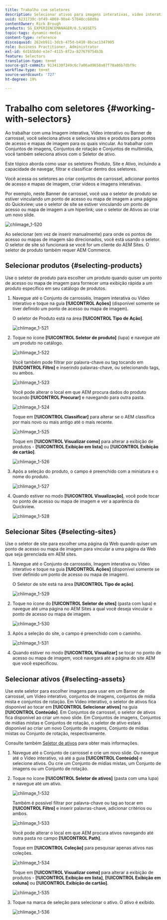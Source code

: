 ```yaml
---
title: Trabalho com seletores
description: Selecionar ativos para imagens interativas, vídeo interativo e banners de carrossel
uuid: 6231739c-bf49-4069-90a4-57848cc68d9a
contentOwner: Rick Brough
products: SG_EXPERIENCEMANAGER/6.5/ASSETS
topic-tags: dynamic-media
content-type: reference
discoiquuid: 262eb911-3dcb-475d-b410-8bcac1347905
role: Business Practitioner, Administrator
exl-id: 6d165b0d-e3e7-4115-8f2a-827679754b3b
feature: Selectors
translation-type: tm+mt
source-git-commit: 9134130f349c6c7a06ad9658a87f78a86b7dbf9c
workflow-type: tm+mt
source-wordcount: '727'
ht-degree: 19%

---
```


# Trabalho com seletores {#working-with-selectors}

Ao trabalhar com uma Imagem interativa, Vídeo interativo ou Banner de carrossel, você seleciona ativos e seleciona sites e produtos para pontos de acesso e mapas de imagem para os quais vincular. Ao trabalhar com Conjuntos de imagens, Conjuntos de rotação e Conjuntos de multimídia, você também seleciona ativos com o Seletor de ativo.

Este tópico aborda como usar os seletores Produto, Site e Ativo, incluindo a capacidade de navegar, filtrar e classificar dentro dos seletores.

Você acessa os seletores ao criar conjuntos de carrossel, adicionar pontos de acesso e mapas de imagem, criar vídeos e imagens interativas.

Por exemplo, neste Banner de carrossel, você usa o seletor de produto se estiver vinculando um ponto de acesso ou mapa de imagem a uma página do Quickview; use o seletor de site se estiver vinculando um ponto de acesso ou mapa de imagem a um hiperlink; use o seletor de Ativos ao criar um novo slide.

![chlimage_1-520](assets/chlimage_1-520.png)

Ao selecionar (em vez de inserir manualmente) para onde os pontos de acesso ou mapas de imagem são direcionados, você está usando o seletor. O seletor de site só funcionará se você for um cliente do AEM Sites. O seletor de produto também requer AEM Commerce.

## Selecionar produtos {#selecting-products}

Use o seletor de produto para escolher um produto quando quiser um ponto de acesso ou mapa de imagem para fornecer uma exibição rápida a um produto específico em seu catálogo de produtos.

1. Navegue até o Conjunto de carrosséis, Imagem interativa ou Vídeo interativo e toque na guia **[!UICONTROL Ações]** (disponível somente se tiver definido um ponto de acesso ou mapa de imagem).

   O seletor de Produto está na área **[!UICONTROL Tipo de Ação]**.

   ![chlimage_1-521](assets/chlimage_1-521.png)

1. Toque no ícone **[!UICONTROL Seletor de produto]** (lupa) e navegue até um produto no catálogo.

   ![chlimage_1-522](assets/chlimage_1-522.png)

   Você também pode filtrar por palavra-chave ou tag tocando em **[!UICONTROL Filtro]** e inserindo palavras-chave, ou selecionando tags, ou ambos.

   ![chlimage_1-523](assets/chlimage_1-523.png)

   Você pode alterar o local em que AEM procura dados do produto tocando **[!UICONTROL Procurar]** e navegando para outra pasta.

   ![chlimage_1-524](assets/chlimage_1-524.png)

   Toque em **[!UICONTROL Classificar]** para alterar se o AEM classifica por mais novo ou mais antigo até o mais recente.

   ![chlimage_1-525](assets/chlimage_1-525.png)

   Toque em **[!UICONTROL Visualizar como]** para alterar a exibição de produtos - **[!UICONTROL Exibição em lista]** ou **[!UICONTROL Exibição de cartão]**.

   ![chlimage_1-526](assets/chlimage_1-526.png)

1. Após a seleção do produto, o campo é preenchido com a miniatura e o nome do produto.

   ![chlimage_1-527](assets/chlimage_1-527.png)

1. Quando estiver no modo **[!UICONTROL Visualização]**, você pode tocar no ponto de acesso ou mapa de imagem e ver a aparência do Quickview.

   ![chlimage_1-528](assets/chlimage_1-528.png)

## Selecionar Sites {#selecting-sites}

Use o seletor de site para escolher uma página da Web quando quiser um ponto de acesso ou mapa de imagem para vincular a uma página da Web que seja gerenciada em AEM sites.

1. Navegue até o Conjunto de carrosséis, Imagem interativa ou Vídeo interativo e toque na guia **[!UICONTROL Ações]** (disponível somente se tiver definido um ponto de acesso ou mapa de imagem).

   O Seletor de site está na área **[!UICONTROL Tipo de ação]**.

   ![chlimage_1-529](assets/chlimage_1-529.png)

1. Toque no ícone do **[!UICONTROL Seletor de sites]** (pasta com lupa) e navegue até uma página no AEM Sites a qual você deseja vincular o ponto de acesso ou mapa de imagem.

   ![chlimage_1-530](assets/chlimage_1-530.png)

1. Após a seleção do site, o campo é preenchido com o caminho.

   ![chlimage_1-531](assets/chlimage_1-531.png)

1. Quando estiver no modo **[!UICONTROL Visualizar]** se tocar no ponto de acesso ou mapa de imagem, você navegará até a página do site AEM que você especificou.

## Selecionar ativos {#selecting-assets}

Use este seletor para escolher imagens para usar em um Banner de carrossel, um Vídeo interativo, conjuntos de imagens, conjuntos de mídia mista e conjuntos de rotação. Em Vídeo interativo, o seletor de ativos fica disponível ao tocar em **[!UICONTROL Selecionar ativos]** na guia **[!UICONTROL Conteúdo]**. Em Conjuntos de carrossel, o seletor de ativos fica disponível ao criar um novo slide. Em Conjuntos de imagens, Conjuntos de mídias mistas e Conjuntos de rotação, o seletor de ativo estará disponível ao criar um novo Conjunto de imagens, Conjunto de mídias mistas ou Conjunto de rotação, respectivamente.

Consulte também [Seletor de ativos](search-assets.md#assetpicker) para obter mais informações.

1. Navegue até o Conjunto de carrossel e crie um novo slide. Ou navegue até o Vídeo interativo, vá até a guia **[!UICONTROL Conteúdo]** e selecione ativos. Ou crie um Conjunto de mídias mistas, um Conjunto de imagens ou um Conjunto de rotação.
1. Toque no ícone **[!UICONTROL Seletor de ativos]** (pasta com uma lupa) e navegue até um ativo.

   ![chlimage_1-532](assets/chlimage_1-532.png)

   Também é possível filtrar por palavra-chave ou tag ao tocar em **[!UICONTROL Filtro]** e inserir palavras-chave, adicionar critérios ou ambos.

   ![chlimage_1-533](assets/chlimage_1-533.png)

   Você pode alterar o local em que AEM procura ativos navegando até outra pasta no campo **[!UICONTROL Path]**.

   Toque em **[!UICONTROL Coleção]** para pesquisar apenas ativos nas coleções.

   ![chlimage_1-534](assets/chlimage_1-534.png)

   Toque em **[!UICONTROL Visualizar como]** para alterar a exibição de produtos - **[!UICONTROL Exibição em lista]**, **[!UICONTROL Exibição em coluna]** ou **[!UICONTROL Exibição de cartão]**.

   ![chlimage_1-535](assets/chlimage_1-535.png)

1. Toque na marca de seleção para selecionar o ativo. O ativo é exibido.

   ![chlimage_1-536](assets/chlimage_1-536.png)
